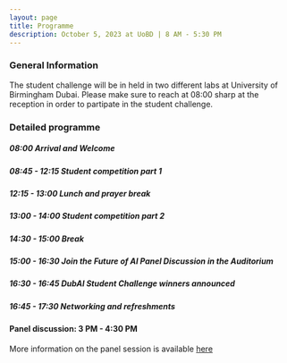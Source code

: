 ```yaml
---
layout: page
title: Programme
description: October 5, 2023 at UoBD | 8 AM - 5:30 PM
---
```


### General Information
The student challenge will be in held in two different labs at University of Birmingham Dubai. 
Please make sure to reach at 08:00 sharp at the reception in order to partipate in the student challenge. 

### Detailed programme 

##### 08:00 Arrival and Welcome
##### 08:45 - 12:15 Student competition part 1
##### 12:15 - 13:00 Lunch and prayer break
##### 13:00 - 14:00 Student competition part 2
##### 14:30 - 15:00 Break 
##### 15:00 - 16:30 Join the Future of AI Panel Discussion in the Auditorium
##### 16:30 - 16:45 DubAI Student Challenge winners announced
##### 16:45 - 17:30 Networking and refreshments 



#### Panel discussion: 3 PM - 4:30 PM <br>
More information on the panel session is available [here](https://www.birmingham.ac.uk/dubai/events/2023/the-future-of-ai-in-education.aspx)


